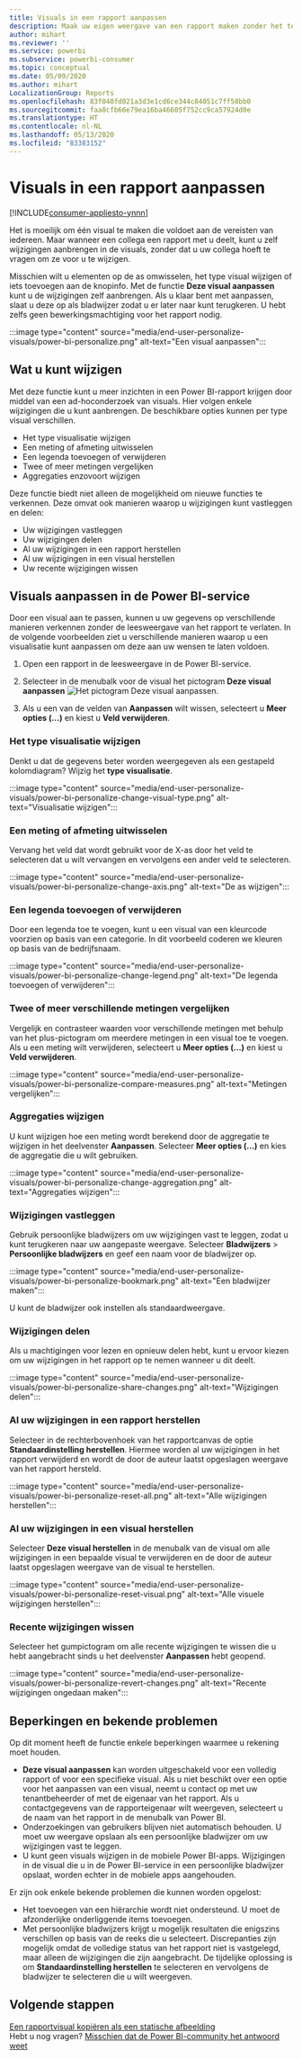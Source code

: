 ```yaml
---
title: Visuals in een rapport aanpassen
description: Maak uw eigen weergave van een rapport maken zonder het te bewerken.
author: mihart
ms.reviewer: ''
ms.service: powerbi
ms.subservice: powerbi-consumer
ms.topic: conceptual
ms.date: 05/09/2020
ms.author: mihart
LocalizationGroup: Reports
ms.openlocfilehash: 83f040fd021a3d3e1cd6ce344c84051c7ff58bb0
ms.sourcegitcommit: faa8cfb66e79ea16ba46605f752cc9ca57924d0e
ms.translationtype: HT
ms.contentlocale: nl-NL
ms.lasthandoff: 05/13/2020
ms.locfileid: "83383152"
---
```

# <a name="personalize-visuals-in-a-report"></a>Visuals in een rapport aanpassen

[!INCLUDE[consumer-appliesto-ynnn](../includes/consumer-appliesto-ynnn.md)]

Het is moeilijk om één visual te maken die voldoet aan de vereisten van iedereen. Maar wanneer een collega een rapport met u deelt, kunt u zelf wijzigingen aanbrengen in de visuals, zonder dat u uw collega hoeft te vragen om ze voor u te wijzigen. 

Misschien wilt u elementen op de as omwisselen, het type visual wijzigen of iets toevoegen aan de knopinfo. Met de functie **Deze visual aanpassen** kunt u de wijzigingen zelf aanbrengen. Als u klaar bent met aanpassen, slaat u deze op als bladwijzer zodat u er later naar kunt terugkeren. U hebt zelfs geen bewerkingsmachtiging voor het rapport nodig.

:::image type="content" source="media/end-user-personalize-visuals/power-bi-personalize.png" alt-text="Een visual aanpassen":::
 
## <a name="what-you-can-change"></a>Wat u kunt wijzigen

Met deze functie kunt u meer inzichten in een Power BI-rapport krijgen door middel van een ad-hoconderzoek van visuals. Hier volgen enkele wijzigingen die u kunt aanbrengen. De beschikbare opties kunnen per type visual verschillen. 

- Het type visualisatie wijzigen
- Een meting of afmeting uitwisselen
- Een legenda toevoegen of verwijderen
- Twee of meer metingen vergelijken
- Aggregaties enzovoort wijzigen

Deze functie biedt niet alleen de mogelijkheid om nieuwe functies te verkennen. Deze omvat ook manieren waarop u wijzigingen kunt vastleggen en delen:

- Uw wijzigingen vastleggen
- Uw wijzigingen delen
- Al uw wijzigingen in een rapport herstellen
- Al uw wijzigingen in een visual herstellen
- Uw recente wijzigingen wissen


## <a name="personalize-visuals-in-the-power-bi-service"></a>Visuals aanpassen in de Power BI-service

Door een visual aan te passen, kunnen u uw gegevens op verschillende manieren verkennen zonder de leesweergave van het rapport te verlaten. In de volgende voorbeelden ziet u verschillende manieren waarop u een visualisatie kunt aanpassen om deze aan uw wensen te laten voldoen. 

1. Open een rapport in de leesweergave in de Power BI-service.

2. Selecteer in de menubalk voor de visual het pictogram **Deze visual aanpassen** ![Het pictogram Deze visual aanpassen](media/end-user-personalize-visuals/power-bi-personalize-visual-icon.png). 

3. Als u een van de velden van **Aanpassen** wilt wissen, selecteert u **Meer opties (...)** en kiest u **Veld verwijderen**.

### <a name="change-the-visualization-type"></a>Het type visualisatie wijzigen

Denkt u dat de gegevens beter worden weergegeven als een gestapeld kolomdiagram? Wijzig het **type visualisatie**.

:::image type="content" source="media/end-user-personalize-visuals/power-bi-personalize-change-visual-type.png" alt-text="Visualisatie wijzigen":::
 
### <a name="swap-out-a-measure-or-dimension"></a>Een meting of afmeting uitwisselen
Vervang het veld dat wordt gebruikt voor de X-as door het veld te selecteren dat u wilt vervangen en vervolgens een ander veld te selecteren.

:::image type="content" source="media/end-user-personalize-visuals/power-bi-personalize-change-axis.png" alt-text="De as wijzigen":::
 
### <a name="add-or-remove-a-legend"></a>Een legenda toevoegen of verwijderen
Door een legenda toe te voegen, kunt u een visual van een kleurcode voorzien op basis van een categorie. In dit voorbeeld coderen we kleuren op basis van de bedrijfsnaam. 

:::image type="content" source="media/end-user-personalize-visuals/power-bi-personalize-change-legend.png" alt-text="De legenda toevoegen of verwijderen":::

### <a name="compare-two-or-more-different-measures"></a>Twee of meer verschillende metingen vergelijken
Vergelijk en contrasteer waarden voor verschillende metingen met behulp van het plus-pictogram om meerdere metingen in een visual toe te voegen. Als u een meting wilt verwijderen, selecteert u **Meer opties (...)** en kiest u **Veld verwijderen**.

:::image type="content" source="media/end-user-personalize-visuals/power-bi-personalize-compare-measures.png" alt-text="Metingen vergelijken":::

### <a name="change-aggregations"></a>Aggregaties wijzigen
U kunt wijzigen hoe een meting wordt berekend door de aggregatie te wijzigen in het deelvenster **Aanpassen**. Selecteer **Meer opties (...)** en kies de aggregatie die u wilt gebruiken.

:::image type="content" source="media/end-user-personalize-visuals/power-bi-personalize-change-aggregation.png" alt-text="Aggregaties wijzigen":::

### <a name="capture-changes"></a>Wijzigingen vastleggen 
Gebruik persoonlijke bladwijzers om uw wijzigingen vast te leggen, zodat u kunt terugkeren naar uw aangepaste weergave. Selecteer **Bladwijzers** > **Persoonlijke bladwijzers** en geef een naam voor de bladwijzer op. 

:::image type="content" source="media/end-user-personalize-visuals/power-bi-personalize-bookmark.png" alt-text="Een bladwijzer maken":::
 
U kunt de bladwijzer ook instellen als standaardweergave.

### <a name="share-changes"></a>Wijzigingen delen 
Als u machtigingen voor lezen en opnieuw delen hebt, kunt u ervoor kiezen om uw wijzigingen in het rapport op te nemen wanneer u dit deelt.

:::image type="content" source="media/end-user-personalize-visuals/power-bi-personalize-share-changes.png" alt-text="Wijzigingen delen":::
 
### <a name="reset-all-your-changes-to-a-report"></a>Al uw wijzigingen in een rapport herstellen

Selecteer in de rechterbovenhoek van het rapportcanvas de optie **Standaardinstelling herstellen**. Hiermee worden al uw wijzigingen in het rapport verwijderd en wordt de door de auteur laatst opgeslagen weergave van het rapport hersteld.

:::image type="content" source="media/end-user-personalize-visuals/power-bi-personalize-reset-all.png" alt-text="Alle wijzigingen herstellen":::
 
### <a name="reset-all-your-changes-to-a-visual"></a>Al uw wijzigingen in een visual herstellen

Selecteer **Deze visual herstellen** in de menubalk van de visual om alle wijzigingen in een bepaalde visual te verwijderen en de door de auteur laatst opgeslagen weergave van de visual te herstellen.

:::image type="content" source="media/end-user-personalize-visuals/power-bi-personalize-reset-visual.png" alt-text="Alle visuele wijzigingen herstellen":::
 
### <a name="clear-recent-changes"></a>Recente wijzigingen wissen

Selecteer het gumpictogram om alle recente wijzigingen te wissen die u hebt aangebracht sinds u het deelvenster **Aanpassen** hebt geopend.  

:::image type="content" source="media/end-user-personalize-visuals/power-bi-personalize-revert-changes.png" alt-text="Recente wijzigingen ongedaan maken":::

## <a name="limitations-and-known-issues"></a>Beperkingen en bekende problemen

Op dit moment heeft de functie enkele beperkingen waarmee u rekening moet houden.

- **Deze visual aanpassen** kan worden uitgeschakeld voor een volledig rapport of voor een specifieke visual. Als u niet beschikt over een optie voor het aanpassen van een visual, neemt u contact op met uw tenantbeheerder of met de eigenaar van het rapport. Als u contactgegevens van de rapporteigenaar wilt weergeven, selecteert u de naam van het rapport in de menubalk van Power BI.
- Onderzoekingen van gebruikers blijven niet automatisch behouden. U moet uw weergave opslaan als een persoonlijke bladwijzer om uw wijzigingen vast te leggen.
- U kunt geen visuals wijzigen in de mobiele Power BI-apps. Wijzigingen in de visual die u in de Power BI-service in een persoonlijke bladwijzer opslaat, worden echter in de mobiele apps aangehouden.

Er zijn ook enkele bekende problemen die kunnen worden opgelost:

- Het toevoegen van een hiërarchie wordt niet ondersteund. U moet de afzonderlijke onderliggende items toevoegen.
- Met persoonlijke bladwijzers krijgt u mogelijk resultaten die enigszins verschillen op basis van de reeks die u selecteert. Discrepanties zijn mogelijk omdat de volledige status van het rapport niet is vastgelegd, maar alleen de wijzigingen die zijn aangebracht. De tijdelijke oplossing is om **Standaardinstelling herstellen** te selecteren en vervolgens de bladwijzer te selecteren die u wilt weergeven. 

## <a name="next-steps"></a>Volgende stappen
[Een rapportvisual kopiëren als een statische afbeelding](../visuals/power-bi-visualization-copy-paste.md)    
Hebt u nog vragen? [Misschien dat de Power BI-community het antwoord weet](https://community.powerbi.com/)

